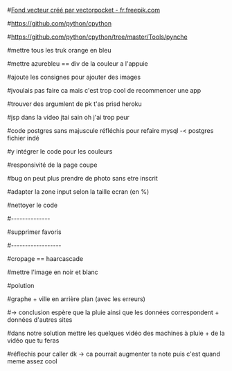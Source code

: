 
#<a href="https://fr.freepik.com/photos-vecteurs-libre/fond">Fond vecteur créé par vectorpocket - fr.freepik.com</a>

#https://github.com/python/cpython

#https://github.com/python/cpython/tree/master/Tools/pynche

#mettre tous les truk orange en bleu

#mettre azurebleu == div de la couleur a l'appuie

#ajoute les consignes pour ajouter des images

#jvoulais pas faire ca mais c'est trop cool de recommencer une app

#trouver des argumlent de pk t'as prisd heroku

#jsp dans la video jtai sain oh j'ai trop peur

#code postgres sans majuscule réfléchis pour refaire mysql -< postgres fichier indé






#y intégrer le code pour les couleurs

#responsivité de la page coupe

#bug on peut plus prendre de photo sans etre inscrit

#adapter la zone input selon la taille ecran (en %)

#nettoyer le code








#--------------



#supprimer favoris



#------------------





#cropage == haarcascade

#mettre l'image en noir et blanc


















#polution


#graphe + ville en arrière plan (avec les erreurs) 

 #-> conclusion espère que la pluie ainsi que les données correspondent + données d'autres sites
  
#dans notre solution mettre les quelques vidéo des machines à pluie + de la vidéo que tu feras


#réflechis pour caller dk -> ca pourrait augmenter ta note puis c'est quand meme assez cool

